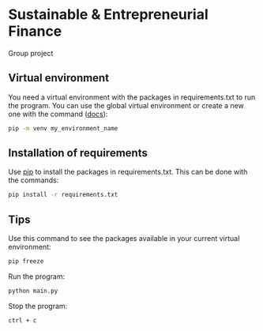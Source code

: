 # Sustainable & Entrepreneurial Finance

Group project

## Virtual environment 

You need a virtual environment with the packages in requirements.txt to run the program. You can use the global virtual environment or create a new one with the command ([docs](https://docs.python.org/3/library/venv.html)):

```bash
pip -m venv my_environment_name
```

## Installation of requirements

Use [pip](https://pip.pypa.io/en/stable/) to install the packages in requirements.txt. This can be done with the commands:

```bash
pip install -r requirements.txt
```


## Tips

Use this command to see the packages available in your current virtual environment:
```bash
pip freeze
```

Run the program:
```bash
python main.py
```

Stop the program:
```bash
ctrl + c
```
